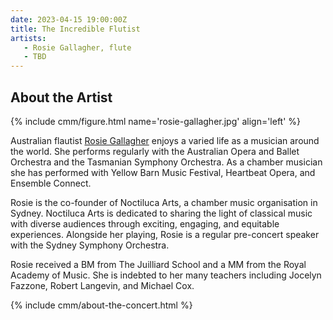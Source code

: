 ```yaml
---
date: 2023-04-15 19:00:00Z
title: The Incredible Flutist
artists: 
   - Rosie Gallagher, flute
   - TBD
---
```


## About the Artist

{% include cmm/figure.html name='rosie-gallagher.jpg' align='left' %}

Australian flautist [Rosie Gallagher](http://rosiegallagher.com) enjoys a varied life as a
musician around the world. She performs regularly with the Australian Opera and Ballet
Orchestra and the Tasmanian Symphony Orchestra. As a chamber musician she has performed
with Yellow Barn Music Festival, Heartbeat Opera, and Ensemble Connect.

Rosie is the co-founder of Noctiluca Arts, a chamber music organisation in Sydney. Noctiluca
Arts is dedicated to sharing the light of classical music with diverse audiences through
exciting, engaging, and equitable experiences. Alongside her playing, Rosie is a regular
pre-concert speaker with the Sydney Symphony Orchestra.

Rosie received a BM from The Juilliard School and a MM from the Royal Academy of Music. She
is indebted to her many teachers including Jocelyn Fazzone, Robert Langevin, and Michael
Cox.

{% include cmm/about-the-concert.html %}
